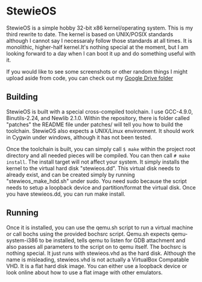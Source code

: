 StewieOS
========

StewieOS is a simple hobby 32-bit x86 kernel/operating system. This is my third rewrite to date. The kernel is based on UNIX/POSIX standards although I cannot say I necessaraly follow those standards at all times. It is monolithic, higher-half kernel.It's nothing special at the moment, but I am looking forward to a day when I can boot it up and do something useful with it.

If you would like to see some screenshots or other random things I might upload aside from code, you can check out my [Google Drive folder](https://drive.google.com/folderview?id=0B8V-FEUiNZm4NjU1TWF5UTlWbGM&usp=sharing)

Building
--------

StewieOS is built with a special cross-compiled toolchain. I use GCC-4.9.0, Binutils-2.24, and Newlib 2.1.0. Within the repository, there is folder called "patches" the README file under patches/ will tell you how to build the toolchain. StewieOS also expects a UNIX/Linux environment. It should work in Cygwin under windows, although it has not been tested.

Once the toolchain is built, you can simply call `$ make` within the project root directory and all needed pieces will be compiled. You can then call `# make install`. The install target will not affect your system. It simply installs the kernel to the virtual hard disk "stewieos.dd". This virtual disk needs to already exist, and can be created simply by running "stewieos_make_hdd.sh" under sudo. You need sudo because the script needs to setup a loopback device and partition/format the virtual disk. Once you have stewieos.dd, you can run make install.

Running
-------

Once it is installed, you can use the qemu.sh script to run a virtual machine or call bochs using the provided bochsrc script. Qemu.sh expects qemu-system-i386 to be installed, tells qemu to listen for GDB attachment and also passes all parameters to the script on to qemu itself. The bochsrc is nothing special. It just runs with stewieos.vhd as the hard disk. Although the name is misleading, stewieos.vhd is not actually a VirtualBox Compatable VHD. It is a flat hard disk image. You can either use a loopback device or look online about how to use a flat image with other emulators.
